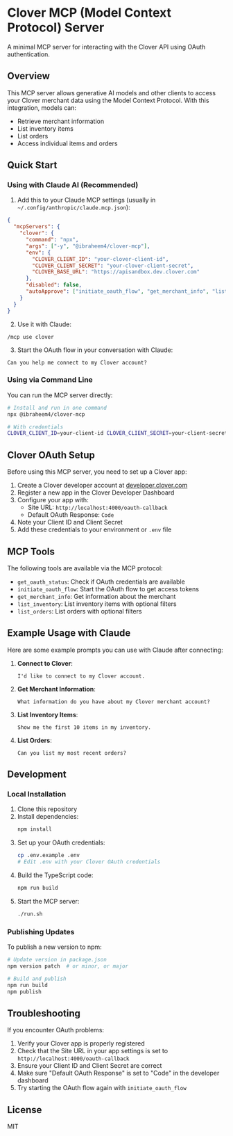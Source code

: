 # Clover MCP (Model Context Protocol) Server

A minimal MCP server for interacting with the Clover API using OAuth authentication.

## Overview

This MCP server allows generative AI models and other clients to access your Clover merchant data using the Model Context Protocol. With this integration, models can:

- Retrieve merchant information
- List inventory items
- List orders
- Access individual items and orders

## Quick Start

### Using with Claude AI (Recommended)

1. Add this to your Claude MCP settings (usually in `~/.config/anthropic/claude.mcp.json`):

```json
{
  "mcpServers": {
    "clover": {
      "command": "npx",
      "args": ["-y", "@ibraheem4/clover-mcp"],
      "env": {
        "CLOVER_CLIENT_ID": "your-clover-client-id",
        "CLOVER_CLIENT_SECRET": "your-clover-client-secret",
        "CLOVER_BASE_URL": "https://apisandbox.dev.clover.com"
      },
      "disabled": false,
      "autoApprove": ["initiate_oauth_flow", "get_merchant_info", "list_inventory", "list_orders"]
    }
  }
}
```

2. Use it with Claude:

```
/mcp use clover
```

3. Start the OAuth flow in your conversation with Claude:

```
Can you help me connect to my Clover account?
```

### Using via Command Line

You can run the MCP server directly:

```bash
# Install and run in one command
npx @ibraheem4/clover-mcp

# With credentials
CLOVER_CLIENT_ID=your-client-id CLOVER_CLIENT_SECRET=your-client-secret npx @ibraheem4/clover-mcp
```

## Clover OAuth Setup

Before using this MCP server, you need to set up a Clover app:

1. Create a Clover developer account at [developer.clover.com](https://developer.clover.com)
2. Register a new app in the Clover Developer Dashboard
3. Configure your app with:
   - Site URL: `http://localhost:4000/oauth-callback`
   - Default OAuth Response: `Code`
4. Note your Client ID and Client Secret
5. Add these credentials to your environment or `.env` file

## MCP Tools

The following tools are available via the MCP protocol:

- `get_oauth_status`: Check if OAuth credentials are available
- `initiate_oauth_flow`: Start the OAuth flow to get access tokens
- `get_merchant_info`: Get information about the merchant
- `list_inventory`: List inventory items with optional filters
- `list_orders`: List orders with optional filters

## Example Usage with Claude

Here are some example prompts you can use with Claude after connecting:

1. **Connect to Clover**:
   ```
   I'd like to connect to my Clover account.
   ```

2. **Get Merchant Information**:
   ```
   What information do you have about my Clover merchant account?
   ```

3. **List Inventory Items**:
   ```
   Show me the first 10 items in my inventory.
   ```

4. **List Orders**:
   ```
   Can you list my most recent orders?
   ```

## Development

### Local Installation

1. Clone this repository
2. Install dependencies:
   ```bash
   npm install
   ```
3. Set up your OAuth credentials:
   ```bash
   cp .env.example .env
   # Edit .env with your Clover OAuth credentials
   ```
4. Build the TypeScript code:
   ```bash
   npm run build
   ```
5. Start the MCP server:
   ```bash
   ./run.sh
   ```

### Publishing Updates

To publish a new version to npm:

```bash
# Update version in package.json
npm version patch  # or minor, or major

# Build and publish
npm run build
npm publish
```

## Troubleshooting

If you encounter OAuth problems:

1. Verify your Clover app is properly registered
2. Check that the Site URL in your app settings is set to `http://localhost:4000/oauth-callback`
3. Ensure your Client ID and Client Secret are correct
4. Make sure "Default OAuth Response" is set to "Code" in the developer dashboard
5. Try starting the OAuth flow again with `initiate_oauth_flow`

## License

MIT